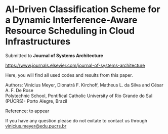 # AI-Driven Classification Scheme for a Dynamic Interference-Aware Resource Scheduling in Cloud Infrastructures

Submitted to **Journal of Systems Architecture**

https://www.journals.elsevier.com/journal-of-systems-architecture

Here, you will find all used codes and results from this paper.</br>


Authors: Vinícius Meyer, Dionatrã F. Kirchoff, Matheus L. da Silva and César A. F. De Rose</br> 
Polytechnic School, Pontifical Catholic University of Rio Grande do Sul (PUCRS)- Porto Alegre, Brazil</br> 

Reference: to appear</br> 

If you have any question please do not exitate to contact us through vinicius.meyer@edu.pucrs.br</br>


